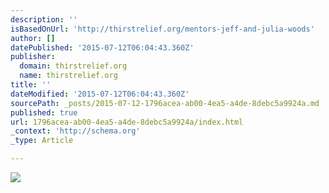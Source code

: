 ```yaml
---
description: ''
isBasedOnUrl: 'http://thirstrelief.org/mentors-jeff-and-julia-woods'
author: []
datePublished: '2015-07-12T06:04:43.360Z'
publisher:
  domain: thirstrelief.org
  name: thirstrelief.org
title: ''
dateModified: '2015-07-12T06:04:43.360Z'
sourcePath: _posts/2015-07-12-1796acea-ab00-4ea5-a4de-8debc5a9924a.md
published: true
url: 1796acea-ab00-4ea5-a4de-8debc5a9924a/index.html
_context: 'http://schema.org'
_type: Article

---
```

![](http://thirstrelief.convergencecms.co/templates/items/26525/jeff-and-julia-woods.jpg)